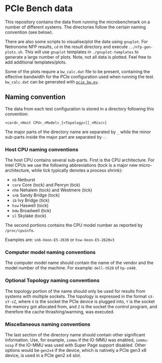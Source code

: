# PCIe Bench data

This repository contains the data from running the microbenchmark on a
number of different systems. The directories follow the certain
naming convention (see below).

There are also some scripts to visualise/plot the data using
`gnuplot`. For Netronome NFP results, `cd` in the result directory and
execute `../nfp-gen-plots.sh`. This will use `gnuplot` templates in
`./gnuplot-templates` to generate a large number of plots. Note, not
all data is plotted. Feel free to add additional templates/plots.

Some of the plots require a `bw_calc.dat` file to be present,
containing the effective bandwidth for the PCIe configuration used
when running the test. `bw_calc.dat` can be generated with
[`pcie_bw.py`](https://github.com/pcie-bench/pcie-model/blob/master/pcie_bw.py).


## Naming convention

The data from each test configuration is stored in a directory
following this convention:

`<card>_<Host CPU>_<Model>_[<Topology>][_<Misc>]`

The major parts of the directory name are separated by `_` while the
minor sub-parts inside the major part are separated by `-`.



### Host CPU naming conventions

The host CPU contains several sub-parts. First is the CPU
architecture.  For Intel CPUs we use the following abbreviations (tock
is a major new micro-architecture, while tick typically denotes a
process shrink):

- `nb` Netburst
- `core` Core (tock) and Penryn (tick)
- `nhm` Nehalem (tock) and Westmere (tick)
- `snb` Sandy Bridge (tock)
- `ib`  Ivy Bridge (tick)
- `hsw` Haswell (tock)
- `bdw` Broadwell (tick)
- `sl`  Skylake (tock)

The second portions contains the CPU model number as reported by
`/proc/cpuinfo`.

Examples are: `snb-Xeon-E5-2630` or `hsw-Xeon-E5-2620v3`


### Computer model naming conventions

The computer model name should contain the name of the vendor and the
model number of the machine.  For example: `dell-t620` of `hp-z440`.


### Optional Topology naming conventions

The topology portion of the name should only be used for results from
systems with multiple sockets.  The topology is expressed in the
format `sX-sY-sZ`, where `X` is the socket the PCIe device is plugged
into, `Y` is the socket the memory got allocated from, and `Z` is the
socket the control program, and therefore the cache thrashing/warming,
was executed.


### Miscellaneous naming conventions

The last section of the directory name should contain other
significant information.  Use, for example, `iommu` if the IO-MMU was
enabled, `iommu-nosp` if the IO-MMU was used with Super Page support
disabled.  Other options would be `gen2x4` if the device, which is
natively a PCIe gen3 x8 device, is used in a PCIe gen2 x4 slot.

